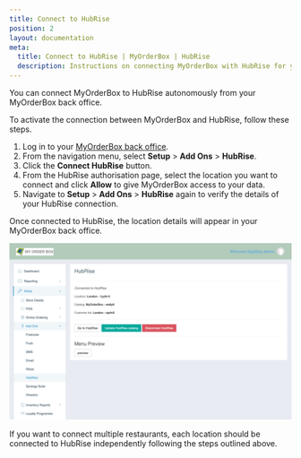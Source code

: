 ```yaml
---
title: Connect to HubRise
position: 2
layout: documentation
meta:
  title: Connect to HubRise | MyOrderBox | HubRise
  description: Instructions on connecting MyOrderBox with HubRise for your EPOS to work with other apps as a cohesive whole. Connect apps and synchronise your data.
---
```


You can connect MyOrderBox to HubRise autonomously from your MyOrderBox back office.

To activate the connection between MyOrderBox and HubRise, follow these steps.

1. Log in to your [MyOrderBox back office](https://go.myorderboxhq.com/).
1. From the navigation menu, select **Setup** > **Add Ons** > **HubRise**.
1. Click the **Connect HubRise** button.
1. From the HubRise authorisation page, select the location you want to connect and click **Allow** to give MyOrderBox access to your data.
1. Navigate to **Setup** > **Add Ons** > **HubRise** again to verify the details of your HubRise connection.

Once connected to HubRise, the location details will appear in your MyOrderBox back office.

![The HubRise connection page in your MyOrderBox back office](./images/002-myorderbox-connection-page.png)

If you want to connect multiple restaurants, each location should be connected to HubRise independently following the steps outlined above.
